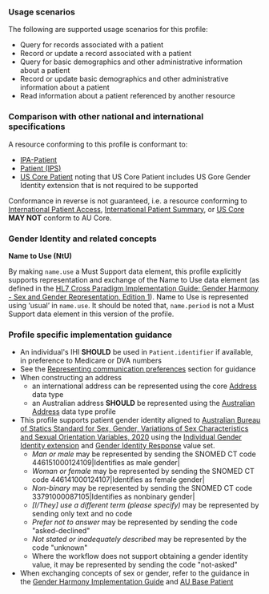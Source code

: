 ### Usage scenarios

The following are supported usage scenarios for this profile:

- Query for records associated with a patient
- Record or update a record associated with a patient
- Query for basic demographics and other administrative information about a patient
- Record or update basic demographics and other administrative information about a patient
- Read information about a patient referenced by another resource


### Comparison with other national and international specifications

A resource conforming to this profile is conformant to:
- [IPA-Patient](http://hl7.org/fhir/uv/ipa/StructureDefinition-ipa-patient.html)
- [Patient (IPS)](http://hl7.org/fhir/uv/ips/STU1.1/StructureDefinition-Patient-uv-ips.html)
- [US Core Patient](http://hl7.org/fhir/us/core/StructureDefinition/us-core-patient) noting that US Core Patient includes US Gore Gender Identity extension that is not required to be supported

Conformance in reverse is not guaranteed, i.e. a resource conforming to [International Patient Access](https://build.fhir.org/ig/HL7/fhir-ipa), [International Patient Summary](http://build.fhir.org/ig/HL7/fhir-ips), or [US Core](http://hl7.org/fhir/us/core) **MAY NOT** conform to AU Core.

### Gender Identity and related concepts
<b>Name to Use (NtU)​</b>

By making `name.use` a Must Support data element, this profile explicitly supports representation and exchange of the Name to Use data element (as defined in the [HL7 Cross Paradigm Implementation Guide: Gender Harmony - Sex and Gender Representation, Edition 1](https://hl7.org/xprod/ig/uv/gender-harmony/informative1/)). Name to Use is represented using ‘usual’ in `name.use`. It should be noted that, `name.period` is not a Must Support data element in this version of the profile.

### Profile specific implementation guidance
- An individual's IHI **SHOULD** be used in `Patient.identifier` if available, in preference to Medicare or DVA numbers
- See the [Representing communication preferences](general-guidance.html#representing-communication-preferences) section for guidance
- When constructing an address
  - an international address can be represented using the core [Address](http://hl7.org/fhir/R4/datatypes.html#Address) data type
  - an Australian address **SHOULD** be represented using the [Australian Address](http://build.fhir.org/ig/hl7au/au-fhir-base/StructureDefinition-au-address.html) data type profile
- This profile supports patient gender identity aligned to [Australian Bureau of Statics Standard for Sex, Gender, Variations of Sex Characteristics and Sexual Orientation Variables, 2020](https://www.abs.gov.au/statistics/standards/standard-sex-gender-variations-sex-characteristics-and-sexual-orientation-variables/latest-release#gender) using the [Individual Gender Identity extension](http://hl7.org/fhir/StructureDefinition/individual-genderIdentity) and [Gender Identity Response](https://healthterminologies.gov.au/fhir/ValueSet/gender-identity-response-1) value set.
  - *Man or male* may be represented by sending the SNOMED CT code 446151000124109\|Identifies as male gender\|
  - *Woman or female* may be represented by sending the SNOMED CT code 446141000124107\|Identifies as female gender\|
  - *Non-binary* may be represented by sending the SNOMED CT code 33791000087105\|Identifies as nonbinary gender\|
  - *[I/They] use a different term (please specify)*  may be represented by sending only text and no code
  - *Prefer not to answer* may be represented by sending the code "asked-declined"
  - *Not stated or inadequately described* may be represented by the code "unknown"
  - Where the workflow does not support obtaining a gender identity value, it may be represented by sending the code "not-asked"
- When exchanging concepts of sex or gender, refer to the guidance in the [Gender Harmony Implementation Guide](http://hl7.org/xprod/ig/uv/gender-harmony/) and [AU Base Patient](https://build.fhir.org/ig/hl7au/au-fhir-base//StructureDefinition-au-patient.html)


